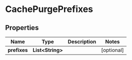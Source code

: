 

# CachePurgePrefixes


## Properties

| Name | Type | Description | Notes |
|------------ | ------------- | ------------- | -------------|
|**prefixes** | **List&lt;String&gt;** |  |  [optional] |



